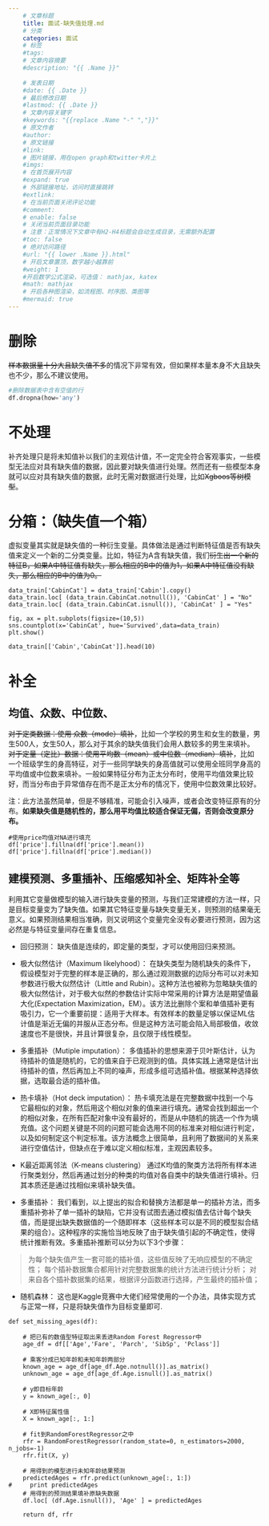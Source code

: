 ```yaml
---
    # 文章标题
    title: 面试-缺失值处理.md
    # 分类
    categories: 面试
    # 标签
    #tags:
    # 文章内容摘要
    #description: "{{ .Name }}"
    
    # 发表日期
    #date: {{ .Date }}
    # 最后修改日期
    #lastmod: {{ .Date }}
    # 文章内容关键字
    #keywords: "{{replace .Name "-" ","}}"
    # 原文作者
    #author:
    # 原文链接
    #link:
    # 图片链接，用在open graph和twitter卡片上
    #imgs:
    # 在首页展开内容
    #expand: true
    # 外部链接地址，访问时直接跳转
    #extlink:
    # 在当前页面关闭评论功能
    #comment:
    # enable: false
    # 关闭当前页面目录功能
    # 注意：正常情况下文章中有H2-H4标题会自动生成目录，无需额外配置
    #toc: false
    # 绝对访问路径
    #url: "{{ lower .Name }}.html"
    # 开启文章置顶，数字越小越靠前
    #weight: 1
    #开启数学公式渲染，可选值： mathjax, katex
    #math: mathjax
    # 开启各种图渲染，如流程图、时序图、类图等
    #mermaid: true
--- 
```





<!--
 * @Author: dingtom 2524370217@qq.com
 * @Date: 2021-08-23 07:03:35
 * @LastEditors: dingtom 2524370217@qq.com
 * @LastEditTime: 2022-05-28 11:37:55
 * @FilePath: \draft\数据分析\缺失值处理.md
 * @Description: 这是默认设置,请设置`customMade`, 打开koroFileHeader查看配置 进行设置: https://github.com/OBKoro1/koro1FileHeader/wiki/%E9%85%8D%E7%BD%AE
-->
# 删除
~~样本数据量十分大且缺失值不多~~的情况下非常有效，但如果样本量本身不大且缺失也不少，那么不建议使用。
```python
#删除数据表中含有空值的行
df.dropna(how='any')
```

# 不处理
补齐处理只是将未知值补以我们的主观估计值，不一定完全符合客观事实，一些模型无法应对具有缺失值的数据，因此要对缺失值进行处理。然而还有一些模型本身就可以应对具有缺失值的数据，此时无需对数据进行处理，比如~~Xgboos等树模型~~。


# 分箱：（缺失值一个箱）
虚拟变量其实就是缺失值的一种衍生变量。具体做法是通过判断特征值是否有缺失值来定义一个新的二分类变量。比如，特征为A含有缺失值，我们~~衍生出一个新的特征B，如果A中特征值有缺失，那么相应的B中的值为1，如果A中特征值没有缺失，那么相应的B中的值为0。~~
```
data_train['CabinCat'] = data_train['Cabin'].copy()
data_train.loc[ (data_train.CabinCat.notnull()), 'CabinCat' ] = "No"
data_train.loc[ (data_train.CabinCat.isnull()), 'CabinCat' ] = "Yes"

fig, ax = plt.subplots(figsize=(10,5))
sns.countplot(x='CabinCat', hue='Survived',data=data_train)
plt.show()
```
```data_train[['Cabin','CabinCat']].head(10)```

# 补全
## 均值、众数、中位数、

~~对于定类数据：使用 众数（mode）填补~~，比如一个学校的男生和女生的数量，男生500人，女生50人，那么对于其余的缺失值我们会用人数较多的男生来填补。
~~对于定量（定比）数据：使用平均数（mean）或中位数（median）填补~~，比如一个班级学生的身高特征，对于一些同学缺失的身高值就可以使用全班同学身高的平均值或中位数来填补。一般如果特征分布为正太分布时，使用平均值效果比较好，而当分布由于异常值存在而不是正太分布的情况下，使用中位数效果比较好。

注：此方法虽然简单，但是不够精准，可能会引入噪声，或者会改变特征原有的分布。**如果缺失值是随机性的，那么用平均值比较适合保证无偏，否则会改变原分布。**
```
#使用price均值对NA进行填充
df['price'].fillna(df['price'].mean())
df['price'].fillna(df['price'].median())
```

## 建模预测、多重插补、压缩感知补全、矩阵补全等

利用其它变量做模型的输入进行缺失变量的预测，与我们正常建模的方法一样，只是目标变量变为了缺失值。如果其它特征变量与缺失变量无关，则预测的结果毫无意义。如果预测结果相当准确，则又说明这个变量完全没有必要进行预测，因为这必然是与特征变量间存在重复信息。
- 回归预测：
缺失值是连续的，即定量的类型，才可以使用回归来预测。

- 极大似然估计（Maximum likelyhood）：
在缺失类型为随机缺失的条件下，假设模型对于完整的样本是正确的，那么通过观测数据的边际分布可以对未知参数进行极大似然估计（Little and Rubin）。这种方法也被称为忽略缺失值的极大似然估计，对于极大似然的参数估计实际中常采用的计算方法是期望值最大化(Expectation Maximization，EM）。该方法比删除个案和单值插补更有吸引力，它一个重要前提：适用于大样本。有效样本的数量足够以保证ML估计值是渐近无偏的并服从正态分布。但是这种方法可能会陷入局部极值，收敛速度也不是很快，并且计算很复杂，且仅限于线性模型。
- 多重插补（Mutiple imputation）：
多值插补的思想来源于贝叶斯估计，认为待插补的值是随机的，它的值来自于已观测到的值。具体实践上通常是估计出待插补的值，然后再加上不同的噪声，形成多组可选插补值。根据某种选择依据，选取最合适的插补值。 
- 热卡填补（Hot deck imputation）：
热卡填充法是在完整数据中找到一个与它最相似的对象，然后用这个相似对象的值来进行填充。通常会找到超出一个的相似对象，在所有匹配对象中没有最好的，而是从中随机的挑选一个作为填充值。这个问题关键是不同的问题可能会选用不同的标准来对相似进行判定，以及如何制定这个判定标准。该方法概念上很简单，且利用了数据间的关系来进行空值估计，但缺点在于难以定义相似标准，主观因素较多。
- K最近距离邻法（K-means clustering）
通过K均值的聚类方法将所有样本进行聚类划分，然后再通过划分的种类的均值对各自类中的缺失值进行填补。归其本质还是通过找相似来填补缺失值。

- 多重插补：
我们看到，以上提出的拟合和替换方法都是单一的插补方法，而多重插补弥补了单一插补的缺陷，它并没有试图去通过模拟值去估计每个缺失值，而是提出缺失数据值的一个随即样本（这些样本可以是不同的模型拟合结果的组合）。这种程序的实施恰当地反映了由于缺失值引起的不确定性，使得统计推断有效。多重插补推断可以分为以下3个步骤：
>为每个缺失值产生一套可能的插补值，这些值反映了无响应模型的不确定性；
>每个插补数据集合都用针对完整数据集的统计方法进行统计分析；
>对来自各个插补数据集的结果，根据评分函数进行选择，产生最终的插补值；


- 随机森林：
这也是Kaggle竞赛中大佬们经常使用的一个办法，具体实现方式与正常一样，只是将缺失值作为目标变量即可.
```
def set_missing_ages(df):

    # 把已有的数值型特征取出来丢进Random Forest Regressor中
    age_df = df[['Age','Fare', 'Parch', 'SibSp', 'Pclass']]

    # 乘客分成已知年龄和未知年龄两部分
    known_age = age_df[age_df.Age.notnull()].as_matrix()
    unknown_age = age_df[age_df.Age.isnull()].as_matrix()

    # y即目标年龄
    y = known_age[:, 0]

    # X即特征属性值
    X = known_age[:, 1:]

    # fit到RandomForestRegressor之中
    rfr = RandomForestRegressor(random_state=0, n_estimators=2000, n_jobs=-1)
    rfr.fit(X, y)

    # 用得到的模型进行未知年龄结果预测
    predictedAges = rfr.predict(unknown_age[:, 1:])
#     print predictedAges
    # 用得到的预测结果填补原缺失数据
    df.loc[ (df.Age.isnull()), 'Age' ] = predictedAges 

    return df, rfr
```
